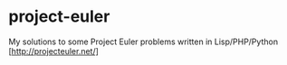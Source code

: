 # project-euler

My solutions to some Project Euler problems written in Lisp/PHP/Python [http://projecteuler.net/]

[http://projecteuler.net/]: http://projecteuler.net/
